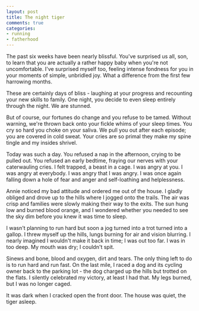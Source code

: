 ```yaml
---
layout: post
title: The night tiger
comments: true
categories:
- running
- fatherhood
---
```


The past six weeks have been nearly blissful. You've surprised us all, son, to learn that you are actually a rather happy baby when you're not uncomfortable. I've surprised myself too, feeling intense fondness for you in your moments of simple, unbridled joy. What a difference from the first few harrowing months.

These are certainly days of bliss - laughing at your progress and recounting your new skills to family. One night, you decide to even sleep entirely through the night. We are stunned.

But of course, our fortunes do change and you refuse to be tamed. Without warning, we're thrown back onto your fickle whims of your sleep times. You cry so hard you choke on your saliva. We pull you out after each episode; you are covered in cold sweat. Your cries are so primal they make my spine tingle and my insides shrivel.

Today was such a day. You refused a nap in the afternoon, crying to be pulled out. You refused an early bedtime, fraying our nerves with your caterwauling cries. I felt trapped, a beast in a cage. I was angry at you. I was angry at everybody. I was angry that I was angry. I was once again falling down a hole of fear and anger and self-loathing and helplessness.

Annie noticed my bad attitude and ordered me out of the house. I gladly obliged and drove up to the hills where I jogged onto the trails. The air was crisp and families were slowly making their way to the exits. The sun hung low and burned blood orange, and I wondered whether you needed to see the sky dim before you knew it was time to sleep.

I wasn't planning to run hard but soon a jog turned into a trot turned into a gallop. I threw myself up the hills, lungs burning for air and vision blurring. I nearly imagined I wouldn't make it back in time; I was out too far. I was in too deep. My mouth was dry; I couldn't spit.

Sinews and bone, blood and oxygen, dirt and tears. The only thing left to do is to run hard and run fast. On the last mile, I raced a dog and its cycling owner back to the parking lot - the dog charged up the hills but trotted on the flats. I silently celebrated my victory, at least I had that. My legs burned, but I was no longer caged.

It was dark when I cracked open the front door. The house was quiet, the tiger asleep.
